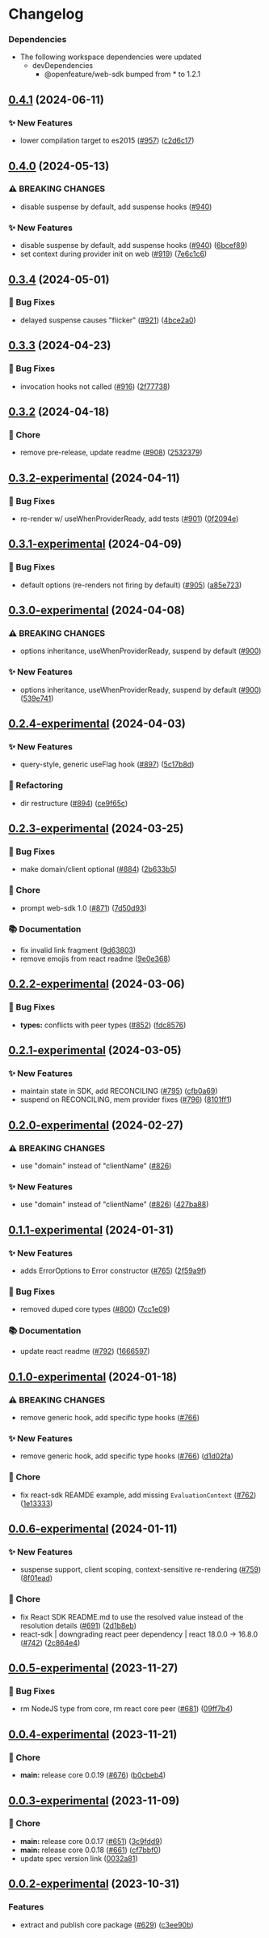 # Changelog

### Dependencies

* The following workspace dependencies were updated
  * devDependencies
    * @openfeature/web-sdk bumped from * to 1.2.1

## [0.4.1](https://github.com/open-feature/js-sdk/compare/react-sdk-v0.4.0...react-sdk-v0.4.1) (2024-06-11)


### ✨ New Features

* lower compilation target to es2015 ([#957](https://github.com/open-feature/js-sdk/issues/957)) ([c2d6c17](https://github.com/open-feature/js-sdk/commit/c2d6c1761ae19f937deaff2f011a0380f8af7350))

## [0.4.0](https://github.com/open-feature/js-sdk/compare/react-sdk-v0.3.4...react-sdk-v0.4.0) (2024-05-13)


### ⚠ BREAKING CHANGES

* disable suspense by default, add suspense hooks ([#940](https://github.com/open-feature/js-sdk/issues/940))

### ✨ New Features

* disable suspense by default, add suspense hooks ([#940](https://github.com/open-feature/js-sdk/issues/940)) ([6bcef89](https://github.com/open-feature/js-sdk/commit/6bcef8977d0134c131af259dc0190a296e790382))
* set context during provider init on web ([#919](https://github.com/open-feature/js-sdk/issues/919)) ([7e6c1c6](https://github.com/open-feature/js-sdk/commit/7e6c1c6e7082e75535bf81b4e70c8c57ef870b77))

## [0.3.4](https://github.com/open-feature/js-sdk/compare/react-sdk-v0.3.3...react-sdk-v0.3.4) (2024-05-01)


### 🐛 Bug Fixes

* delayed suspense causes "flicker" ([#921](https://github.com/open-feature/js-sdk/issues/921)) ([4bce2a0](https://github.com/open-feature/js-sdk/commit/4bce2a0f1a5a716160b8862f1882d24c97688288))

## [0.3.3](https://github.com/open-feature/js-sdk/compare/react-sdk-v0.3.2...react-sdk-v0.3.3) (2024-04-23)


### 🐛 Bug Fixes

* invocation hooks not called ([#916](https://github.com/open-feature/js-sdk/issues/916)) ([2f77738](https://github.com/open-feature/js-sdk/commit/2f7773809007733d1ccaeeaa58b1799d6c1731b4))

## [0.3.2](https://github.com/open-feature/js-sdk/compare/react-sdk-v0.3.2-experimental...react-sdk-v0.3.2) (2024-04-18)


### 🧹 Chore

* remove pre-release, update readme ([#908](https://github.com/open-feature/js-sdk/issues/908)) ([2532379](https://github.com/open-feature/js-sdk/commit/2532379f2ee5c38090a3e2c671edb2a6ca026bd5))

## [0.3.2-experimental](https://github.com/open-feature/js-sdk/compare/react-sdk-v0.3.1-experimental...react-sdk-v0.3.2-experimental) (2024-04-11)


### 🐛 Bug Fixes

* re-render w/ useWhenProviderReady, add tests ([#901](https://github.com/open-feature/js-sdk/issues/901)) ([0f2094e](https://github.com/open-feature/js-sdk/commit/0f2094e2360ffed58a6103c00e5ba0ade6ac50eb))

## [0.3.1-experimental](https://github.com/open-feature/js-sdk/compare/react-sdk-v0.3.0-experimental...react-sdk-v0.3.1-experimental) (2024-04-09)


### 🐛 Bug Fixes

* default options (re-renders not firing by default) ([#905](https://github.com/open-feature/js-sdk/issues/905)) ([a85e723](https://github.com/open-feature/js-sdk/commit/a85e72333fab85b3fcad87542c11fbed85ca9d85))

## [0.3.0-experimental](https://github.com/open-feature/js-sdk/compare/react-sdk-v0.2.4-experimental...react-sdk-v0.3.0-experimental) (2024-04-08)


### ⚠ BREAKING CHANGES

* options inheritance, useWhenProviderReady, suspend by default ([#900](https://github.com/open-feature/js-sdk/issues/900))

### ✨ New Features

* options inheritance, useWhenProviderReady, suspend by default ([#900](https://github.com/open-feature/js-sdk/issues/900)) ([539e741](https://github.com/open-feature/js-sdk/commit/539e7415de8dae333fed72ae80590021d9600830))

## [0.2.4-experimental](https://github.com/open-feature/js-sdk/compare/react-sdk-v0.2.3-experimental...react-sdk-v0.2.4-experimental) (2024-04-03)


### ✨ New Features

* query-style, generic useFlag hook ([#897](https://github.com/open-feature/js-sdk/issues/897)) ([5c17b8d](https://github.com/open-feature/js-sdk/commit/5c17b8dfcffd2f0145e5b2c79fa9dff842bbac92))


### 🔄 Refactoring

* dir restructure ([#894](https://github.com/open-feature/js-sdk/issues/894)) ([ce9f65c](https://github.com/open-feature/js-sdk/commit/ce9f65c6ec41867f67c528997cf3acef367f9260))

## [0.2.3-experimental](https://github.com/open-feature/js-sdk/compare/react-sdk-v0.2.2-experimental...react-sdk-v0.2.3-experimental) (2024-03-25)


### 🐛 Bug Fixes

* make domain/client optional ([#884](https://github.com/open-feature/js-sdk/issues/884)) ([2b633b5](https://github.com/open-feature/js-sdk/commit/2b633b56778dde9a8955f19ca207fa0e8dced884))


### 🧹 Chore

* prompt web-sdk 1.0 ([#871](https://github.com/open-feature/js-sdk/issues/871)) ([7d50d93](https://github.com/open-feature/js-sdk/commit/7d50d931d5cda349a31969c997e7581ea4883b6a))


### 📚 Documentation

* fix invalid link fragment ([9d63803](https://github.com/open-feature/js-sdk/commit/9d638038c0062704dc701bfbba3004e89ed59e3e))
* remove emojis from react readme ([9e0e368](https://github.com/open-feature/js-sdk/commit/9e0e368d2328de2c7a4a5d91068aa75ecd70f8ed))

## [0.2.2-experimental](https://github.com/open-feature/js-sdk/compare/react-sdk-v0.2.1-experimental...react-sdk-v0.2.2-experimental) (2024-03-06)


### 🐛 Bug Fixes

* **types:** conflicts with peer types ([#852](https://github.com/open-feature/js-sdk/issues/852)) ([fdc8576](https://github.com/open-feature/js-sdk/commit/fdc8576f472253604e26c36e10c0d315f71dbe1c))

## [0.2.1-experimental](https://github.com/open-feature/js-sdk/compare/react-sdk-v0.2.0-experimental...react-sdk-v0.2.1-experimental) (2024-03-05)


### ✨ New Features

* maintain state in SDK, add RECONCILING ([#795](https://github.com/open-feature/js-sdk/issues/795)) ([cfb0a69](https://github.com/open-feature/js-sdk/commit/cfb0a69c42bd06bf59a7b8761fd90739872a8aeb))
* suspend on RECONCILING, mem provider fixes ([#796](https://github.com/open-feature/js-sdk/issues/796)) ([8101ff1](https://github.com/open-feature/js-sdk/commit/8101ff197ff97808d14114e56aae27023f9b09f6))

## [0.2.0-experimental](https://github.com/open-feature/js-sdk/compare/react-sdk-v0.1.1-experimental...react-sdk-v0.2.0-experimental) (2024-02-27)


### ⚠ BREAKING CHANGES

* use "domain" instead of "clientName" ([#826](https://github.com/open-feature/js-sdk/issues/826))

### ✨ New Features

* use "domain" instead of "clientName" ([#826](https://github.com/open-feature/js-sdk/issues/826)) ([427ba88](https://github.com/open-feature/js-sdk/commit/427ba883f5b3d38e40ed3dd493c6208f2f74691e))

## [0.1.1-experimental](https://github.com/open-feature/js-sdk/compare/react-sdk-v0.1.0-experimental...react-sdk-v0.1.1-experimental) (2024-01-31)


### ✨ New Features

* adds ErrorOptions to Error constructor ([#765](https://github.com/open-feature/js-sdk/issues/765)) ([2f59a9f](https://github.com/open-feature/js-sdk/commit/2f59a9f5a81135d81d3c6cd7a14863dc21b012b4))


### 🐛 Bug Fixes

* removed duped core types ([#800](https://github.com/open-feature/js-sdk/issues/800)) ([7cc1e09](https://github.com/open-feature/js-sdk/commit/7cc1e09a1118d0c541aeb5e43da74eb3983950a3))


### 📚 Documentation

* update react readme ([#792](https://github.com/open-feature/js-sdk/issues/792)) ([1666597](https://github.com/open-feature/js-sdk/commit/16665978394718558e3c43601737358098305a40))

## [0.1.0-experimental](https://github.com/open-feature/js-sdk/compare/react-sdk-v0.0.6-experimental...react-sdk-v0.1.0-experimental) (2024-01-18)


### ⚠ BREAKING CHANGES

* remove generic hook, add specific type hooks ([#766](https://github.com/open-feature/js-sdk/issues/766))

### ✨ New Features

* remove generic hook, add specific type hooks ([#766](https://github.com/open-feature/js-sdk/issues/766)) ([d1d02fa](https://github.com/open-feature/js-sdk/commit/d1d02fa59de5b5b1b8866c0b5d3de1a5bc0c5a04))


### 🧹 Chore

* fix react-sdk REAMDE example, add missing `EvaluationContext` ([#762](https://github.com/open-feature/js-sdk/issues/762)) ([1e13333](https://github.com/open-feature/js-sdk/commit/1e1333381909b790d0c4fc7590613b2ae6f1aa2e))

## [0.0.6-experimental](https://github.com/open-feature/js-sdk/compare/react-sdk-v0.0.5-experimental...react-sdk-v0.0.6-experimental) (2024-01-11)


### ✨ New Features

* suspense support, client scoping, context-sensitive re-rendering ([#759](https://github.com/open-feature/js-sdk/issues/759)) ([8f01ead](https://github.com/open-feature/js-sdk/commit/8f01ead29104d122b8126d2fee97c98556091344))


### 🧹 Chore

* fix React SDK README.md to use the resolved value instead of the resolution details ([#691](https://github.com/open-feature/js-sdk/issues/691)) ([2d1b8eb](https://github.com/open-feature/js-sdk/commit/2d1b8ebfb187db92db02ea36fa6d6ca291591b18))
* react-sdk | downgrading react peer dependency | react 18.0.0 -&gt; 16.8.0 ([#742](https://github.com/open-feature/js-sdk/issues/742)) ([2c864e4](https://github.com/open-feature/js-sdk/commit/2c864e46ccecd6d8825738f30a2d098dc66e26cf))

## [0.0.5-experimental](https://github.com/open-feature/js-sdk/compare/react-sdk-v0.0.4-experimental...react-sdk-v0.0.5-experimental) (2023-11-27)


### 🐛 Bug Fixes

* rm NodeJS type from core, rm react core peer ([#681](https://github.com/open-feature/js-sdk/issues/681)) ([09ff7b4](https://github.com/open-feature/js-sdk/commit/09ff7b4d99ec2bfa4ef9c18cb1845af1ca14d7b9))

## [0.0.4-experimental](https://github.com/open-feature/js-sdk/compare/react-sdk-v0.0.3-experimental...react-sdk-v0.0.4-experimental) (2023-11-21)


### 🧹 Chore

* **main:** release core 0.0.19 ([#676](https://github.com/open-feature/js-sdk/issues/676)) ([b0cbeb4](https://github.com/open-feature/js-sdk/commit/b0cbeb460cfb210d258cb7978e77f306353037d2))

## [0.0.3-experimental](https://github.com/open-feature/js-sdk/compare/react-sdk-v0.0.2-experimental...react-sdk-v0.0.3-experimental) (2023-11-09)


### 🧹 Chore

* **main:** release core 0.0.17 ([#651](https://github.com/open-feature/js-sdk/issues/651)) ([3c9fdd9](https://github.com/open-feature/js-sdk/commit/3c9fdd9e4c6b487f25494d03ed1f413d14b2ccfb))
* **main:** release core 0.0.18 ([#661](https://github.com/open-feature/js-sdk/issues/661)) ([cf7bbf0](https://github.com/open-feature/js-sdk/commit/cf7bbf063916c639878de16e54e974607a2cd7ed))
* update spec version link ([0032a81](https://github.com/open-feature/js-sdk/commit/0032a81924012a3b464e577e4505028d6a52cf82))

## [0.0.2-experimental](https://github.com/open-feature/js-sdk/compare/react-sdk-v0.0.1-experimental...react-sdk-v0.0.2-experimental) (2023-10-31)


### Features

* extract and publish core package ([#629](https://github.com/open-feature/js-sdk/issues/629)) ([c3ee90b](https://github.com/open-feature/js-sdk/commit/c3ee90b2e0fdcec235069960e7ec03e63028b08c))
